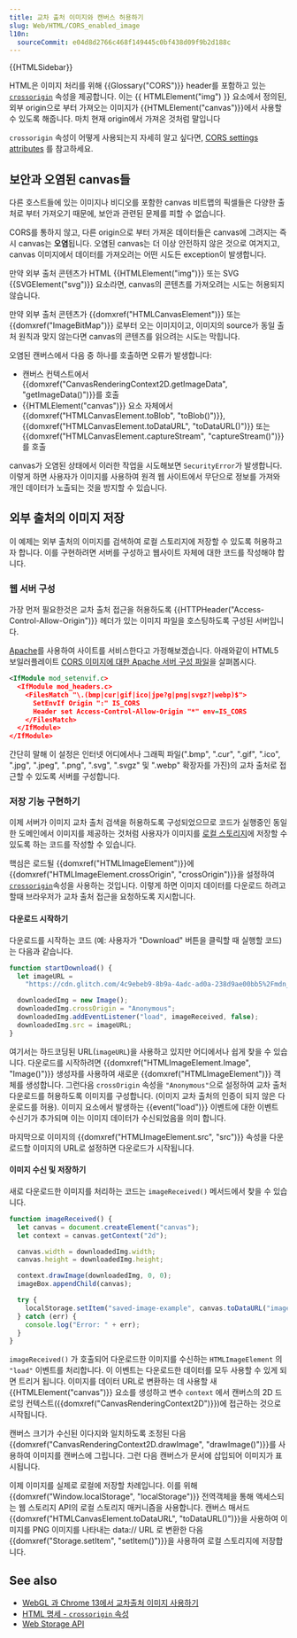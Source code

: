 ```yaml
---
title: 교차 출처 이미지와 캔버스 허용하기
slug: Web/HTML/CORS_enabled_image
l10n:
  sourceCommit: e04d8d2766c468f149445c0bf438d09f9b2d188c
---
```


{{HTMLSidebar}}

HTML은 이미지 처리를 위해 {{Glossary("CORS")}} header를 포함하고 있는 [`crossorigin`](/ko/docs/Web/HTML/Element/img#crossorigin) 속성을 제공합니다. 이는 {{ HTMLElement("img") }} 요소에서 정의된, 외부 origin으로 부터 가져오는 이미지가 {{HTMLElement("canvas")}}에서 사용할 수 있도록 해줍니다. 마치 현재 origin에서 가져온 것처럼 말입니다

`crossorigin` 속성이 어떻게 사용되는지 자세히 알고 싶다면, [CORS settings attributes](/ko/docs/Web/HTML/CORS_settings_attributes) 를 참고하세요.

## 보안과 오염된 canvas들

다른 호스트들에 있는 이미지나 비디오를 포함한 canvas 비트맵의 픽셀들은 다양한 출처로 부터 가져오기 때문에, 보안과 관련된 문제를 피할 수 없습니다.

CORS를 통하지 않고, 다른 origin으로 부터 가져온 데이터들은 canvas에 그려지는 즉시 canvas는 **오염**됩니다. 오염된 canvas는 더 이상 안전하지 않은 것으로 여겨지고, canvas 이미지에서 데이터를 가져오려는 어떤 시도든 exception이 발생합니다.

만약 외부 출처 콘텐츠가 HTML {{HTMLElement("img")}} 또는 SVG {{SVGElement("svg")}} 요소라면, canvas의 콘텐츠를 가져오려는 시도는 허용되지 않습니다.

만약 외부 출처 콘텐츠가 {{domxref("HTMLCanvasElement")}} 또는 {{domxref("ImageBitMap")}} 로부터 오는 이미지이고, 이미지의 source가 동일 출처 원칙과 맞지 않는다면 canvas의 콘텐츠를 읽으려는 시도는 막힙니다.

오염된 캔버스에서 다음 중 하나를 호출하면 오류가 발생합니다:

- 캔버스 컨텍스트에서 {{domxref("CanvasRenderingContext2D.getImageData", "getImageData()")}}를 호출
- {{HTMLElement("canvas")}} 요소 자체에서 {{domxref("HTMLCanvasElement.toBlob", "toBlob()")}}, {{domxref("HTMLCanvasElement.toDataURL", "toDataURL()")}} 또는 {{domxref("HTMLCanvasElement.captureStream", "captureStream()")}}를 호출

canvas가 오염된 상태에서 이러한 작업을 시도해보면 `SecurityError`가 발생합니다. 이렇게 하면 사용자가 이미지를 사용하여 원격 웹 사이트에서 무단으로 정보를 가져와 개인 데이터가 노출되는 것을 방지할 수 있습니다.

## 외부 출처의 이미지 저장

이 예제는 외부 출처의 이미지를 검색하여 로컬 스토리지에 저장할 수 있도록 허용하고자 합니다. 이를 구현하려면 서버를 구성하고 웹사이트 자체에 대한 코드를 작성해야 합니다.

### 웹 서버 구성

가장 먼저 필요한것은 교차 출처 접근을 허용하도록 {{HTTPHeader("Access-Control-Allow-Origin")}} 헤더가 있는 이미지 파일을 호스팅하도록 구성된 서버입니다.

[Apache](https://httpd.apache.org/)를 사용하여 사이트를 서비스한다고 가정해보겠습니다. 아래와같이 HTML5 보일러플레이트 [CORS 이미지에 대한 Apache 서버 구성 파일](https://github.com/h5bp/server-configs-apache/blob/master/src/cross-origin/images.conf)을 살펴봅시다.

```xml
<IfModule mod_setenvif.c>
  <IfModule mod_headers.c>
    <FilesMatch "\.(bmp|cur|gif|ico|jpe?g|png|svgz?|webp)$">
      SetEnvIf Origin ":" IS_CORS
      Header set Access-Control-Allow-Origin "*" env=IS_CORS
    </FilesMatch>
  </IfModule>
</IfModule>
```

간단히 말해 이 설정은 인터넷 어디에서나 그래픽 파일(".bmp", ".cur", ".gif", ".ico", ".jpg", ".jpeg", ".png", ".svg", ".svgz" 및 ".webp" 확장자를 가진)의 교차 출처로 접근할 수 있도록 서버를 구성합니다.

### 저장 기능 구현하기

이제 서버가 이미지 교차 출처 검색을 허용하도록 구성되었으므로 코드가 실행중인 동일한 도메인에서 이미지를 제공하는 것처럼 사용자가 이미지를 [로컬 스토리지](/ko/docs/Web/API/Web_Storage_API)에 저장할 수 있도록 하는 코드를 작성할 수 있습니다.

핵심은 로드될 {{domxref("HTMLImageElement")}}에 {{domxref("HTMLImageElement.crossOrigin", "crossOrigin")}}을 설정하여 [`crossorigin`](/ko/docs/Web/HTML/Global_attributes#crossorigin)속성을 사용하는 것입니다. 이렇게 하면 이미지 데이터를 다운로드 하려고 할때 브라우저가 교차 출처 접근을 요청하도록 지시합니다.

#### 다운로드 시작하기

다운로드를 시작하는 코드 (예: 사용자가 "Download" 버튼을 클릭할 때 실행할 코드)는 다음과 같습니다.

```js
function startDownload() {
  let imageURL =
    "https://cdn.glitch.com/4c9ebeb9-8b9a-4adc-ad0a-238d9ae00bb5%2Fmdn_logo-only_color.svg?1535749917189";

  downloadedImg = new Image();
  downloadedImg.crossOrigin = "Anonymous";
  downloadedImg.addEventListener("load", imageReceived, false);
  downloadedImg.src = imageURL;
}
```

여기서는 하드코딩된 URL(`imageURL`)을 사용하고 있지만 어디에서나 쉽게 찾을 수 있습니다. 다운로드를 시작하려면 {{domxref("HTMLImageElement.Image", "Image()")}} 생성자를 사용하여 새로운 {{domxref("HTMLImageElement")}} 객체를 생성합니다. 그런다음 `crossOrigin` 속성을 `"Anonymous"`으로 설정하여 교차 출처 다운로드를 허용하도록 이미지를 구성합니다. (이미지 교차 출처의 인증이 되지 않은 다운로드를 허용). 이미지 요소에서 발생하는 {{event("load")}} 이벤트에 대한 이벤트 수신기가 추가되며 이는 이미지 데이터가 수신되었음을 의미 합니다.

마지막으로 이미지의 {{domxref("HTMLImageElement.src", "src")}} 속성을 다운로드할 이미지의 URL로 설정하면 다운로드가 시작됩니다.

#### 이미지 수신 및 저장하기

새로 다운로드한 이미지를 처리하는 코드는 `imageReceived()` 메서드에서 찾을 수 있습니다.

```js
function imageReceived() {
  let canvas = document.createElement("canvas");
  let context = canvas.getContext("2d");

  canvas.width = downloadedImg.width;
  canvas.height = downloadedImg.height;

  context.drawImage(downloadedImg, 0, 0);
  imageBox.appendChild(canvas);

  try {
    localStorage.setItem("saved-image-example", canvas.toDataURL("image/png"));
  } catch (err) {
    console.log("Error: " + err);
  }
}
```

`imageReceived()` 가 호출되어 다운로드한 이미지를 수신하는 `HTMLImageElement` 의 `"load"` 이벤트를 처리합니다. 이 이벤트는 다운로드한 데이터를 모두 사용할 수 있게 되면 트리거 됩니다. 이미지를 데이터 URL로 변환하는 데 사용할 새 {{HTMLElement("canvas")}} 요소를 생성하고 변수 `context` 에서 캔버스의 2D 드로잉 컨텍스트({{domxref("CanvasRenderingContext2D")}})에 접근하는 것으로 시작됩니다.

캔버스 크기가 수신된 이다지와 일치하도록 조정된 다음 {{domxref("CanvasRenderingContext2D.drawImage", "drawImage()")}}를 사용하여 이미지를 캔버스에 그립니다. 그런 다음 캔버스가 문서에 삽입되어 이미지가 표시됩니다.

이제 이미지를 실제로 로컬에 저장할 차례입니다. 이를 위해 {{domxref("Window.localStorage", "localStorage")}} 전역객체을 통해 액세스되는 웹 스토리지 API의 로컬 스토리지 매커니즘을 사용합니다. 캔버스 매서드 {{domxref("HTMLCanvasElement.toDataURL", "toDataURL()")}}을 사용하여 이미지를 PNG 이미지를 나타내는 data:// URL 로 변환한 다음 {{domxref("Storage.setItem", "setItem()")}}을 사용하여 로컬 스토리지에 저장합니다.

## See also

- [WebGL 과 Chrome 13에서 교차출처 이미지 사용하기](http://blog.chromium.org/2011/07/using-cross-domain-images-in-webgl-and.html)
- [HTML 명세 - `crossorigin` 속성](http://whatwg.org/html#attr-img-crossorigin)
- [Web Storage API](/ko/docs/Web/API/Web_Storage_API)
